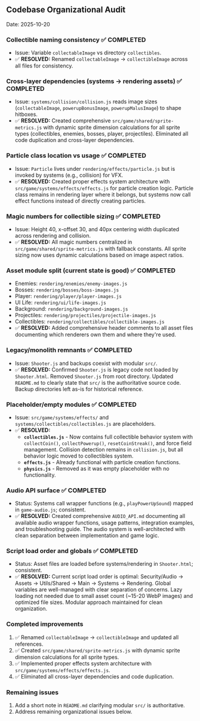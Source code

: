 ## Codebase Organizational Audit

Date: 2025-10-20

### Collectible naming consistency ✅ COMPLETED
- Issue: Variable `collectableImage` vs directory `collectibles`.
- ✅ **RESOLVED:** Renamed `collectableImage` → `collectibleImage` across all files for consistency.

### Cross-layer dependencies (systems → rendering assets) ✅ COMPLETED
- Issue: `systems/collision/collision.js` reads image sizes (`collectableImage`, `powerupBonusImage`, `powerupMalusImage`) to shape hitboxes.
- ✅ **RESOLVED:** Created comprehensive `src/game/shared/sprite-metrics.js` with dynamic sprite dimension calculations for all sprite types (collectibles, enemies, bosses, player, projectiles). Eliminated all code duplication and cross-layer dependencies.

### Particle class location vs usage ✅ COMPLETED
- Issue: `Particle` lives under `rendering/effects/particle.js` but is invoked by systems (e.g., collision) for VFX.
- ✅ **RESOLVED:** Created proper effects system architecture with `src/game/systems/effects/effects.js` for particle creation logic. Particle class remains in rendering layer where it belongs, but systems now call effect functions instead of directly creating particles.

### Magic numbers for collectible sizing ✅ COMPLETED
- Issue: Height 40, x-offset 30, and 40px centering width duplicated across rendering and collision.
- ✅ **RESOLVED:** All magic numbers centralized in `src/game/shared/sprite-metrics.js` with fallback constants. All sprite sizing now uses dynamic calculations based on image aspect ratios.

### Asset module split (current state is good) ✅ COMPLETED
- Enemies: `rendering/enemies/enemy-images.js`
- Bosses: `rendering/bosses/boss-images.js`
- Player: `rendering/player/player-images.js`
- UI Life: `rendering/ui/life-images.js`
- Background: `rendering/background-images.js`
- Projectiles: `rendering/projectiles/projectile-images.js`
- Collectibles: `rendering/collectibles/collectible-images.js`
- ✅ **RESOLVED:** Added comprehensive header comments to all asset files documenting which renderers own them and where they're used.

### Legacy/monolith remnants ✅ COMPLETED
- Issue: `Shooter.js` and backups coexist with modular `src/`.
- ✅ **RESOLVED:** Confirmed `Shooter.js` is legacy code not loaded by `Shooter.html`. Removed `Shooter.js` from root directory. Updated `README.md` to clearly state that `src/` is the authoritative source code. Backup directories left as-is for historical reference.

### Placeholder/empty modules ✅ COMPLETED
- Issue: `src/game/systems/effects/` and `systems/collectibles/collectibles.js` are placeholders.
- ✅ **RESOLVED:** 
  - **`collectibles.js`** - Now contains full collectible behavior system with `collectCoin()`, `collectPowerup()`, `resetCoinStreak()`, and force field management. Collision detection remains in `collision.js`, but all behavior logic moved to collectibles system.
  - **`effects.js`** - Already functional with particle creation functions.
  - **`physics.js`** - Removed as it was empty placeholder with no functionality.

### Audio API surface ✅ COMPLETED
- Status: Systems call wrapper functions (e.g., `playPowerUpSound`) mapped in `game-audio.js`; consistent.
- ✅ **RESOLVED:** Created comprehensive `AUDIO_API.md` documenting all available audio wrapper functions, usage patterns, integration examples, and troubleshooting guide. The audio system is well-architected with clean separation between implementation and game logic.

### Script load order and globals ✅ COMPLETED
- Status: Asset files are loaded before systems/rendering in `Shooter.html`; consistent.
- ✅ **RESOLVED:** Current script load order is optimal: Security/Audio → Assets → Utils/Shared → Main → Systems → Rendering. Global variables are well-managed with clear separation of concerns. Lazy loading not needed due to small asset count (~15-20 WebP images) and optimized file sizes. Modular approach maintained for clean organization.

### Completed improvements
1) ✅ Renamed `collectableImage` → `collectibleImage` and updated all references.
2) ✅ Created `src/game/shared/sprite-metrics.js` with dynamic sprite dimension calculations for all sprite types.
3) ✅ Implemented proper effects system architecture with `src/game/systems/effects/effects.js`.
4) ✅ Eliminated all cross-layer dependencies and code duplication.

### Remaining issues
1) Add a short note in `README.md` clarifying modular `src/` is authoritative.
2) Address remaining organizational issues below.


